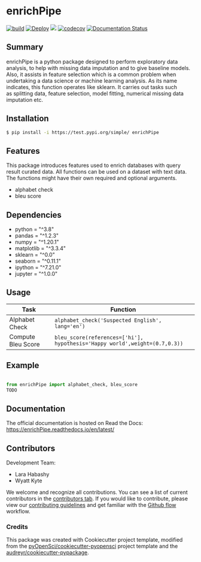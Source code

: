 # enrichPipe 

[![build](https://github.com/lara-imrsv/enrichPipe/actions/workflows/build.yml/badge.svg)](https://github.com/lara-imrsv/enrichPipe/actions/workflows/build.yml)
[![Deploy](https://github.com/lara-imrsv/enrichPipe/actions/workflows/deploy.yml/badge.svg)](https://github.com/lara-imrsv/enrichPipe/actions/workflows/deploy.yml)
![](https://github.com/lara-imrsv/enrichPipe/workflows/build/badge.svg) [![codecov](https://codecov.io/gh/lara-imrsv/enrichPipe/branch/main/graph/badge.svg?token=3KW44NKWAS)](https://codecov.io/gh/lara-imrsv/enrichPipe) [![Documentation Status](https://readthedocs.org/projects/enrichPipe/badge/?version=latest)](https://easysklearn.readthedocs.io/en/latest/?badge=latest)

## Summary

enrichPipe is a python package designed to perform exploratory data analysis, to help with missing data imputation and to give baseline models. Also, it assists in feature selection which is a common problem when undertaking a data science or machine learning analysis. As its name indicates, this function operates like sklearn. It carries out tasks such as splitting data, feature selection, model fitting, numerical missing data imputation etc.

## Installation

```bash
$ pip install -i https://test.pypi.org/simple/ enrichPipe
```

## Features

This package introduces features used to enrich databases with query result curated data. All functions can be used on a dataset with text data. The functions might have their own required and optional arguments.

- alphabet check
- bleu score

## Dependencies


- python = "^3.8"
- pandas = "^1.2.3"
- numpy = "^1.20.1"
- matplotlib = "^3.3.4"
- sklearn = "^0.0"
- seaborn = "^0.11.1"
- ipython = "^7.21.0"    
- jupyter = "^1.0.0"


## Usage

| Task | Function  |
|------------|-----|
| Alphabet Check| `alphabet_check('Suspected English', lang='en')`|
| Compute Bleu Score| `bleu_score(references=['hi'], hypothesis='Happy world',weight=(0.7,0.3))`|


## Example

```Python

from enrichPipe import alphabet_check, bleu_score
TODO 

```

## Documentation

The official documentation is hosted on Read the Docs: https://enrichPipe.readthedocs.io/en/latest/

## Contributors

Development Team:

- Lara Habashy
- Wyatt Kyte


We welcome and recognize all contributions. You can see a list of current contributors in the [contributors tab](). If you would like to contribute, please view our [contributing guidelines]() and get familiar with the [Github flow](https://blog.programster.org/git-workflows) workflow.

### Credits

This package was created with Cookiecutter project template, modified from the [pyOpenSci/cookiecutter-pyopensci](https://github.com/pyOpenSci/cookiecutter-pyopensci) project template and the [audreyr/cookiecutter-pypackage](https://github.com/audreyr/cookiecutter-pypackage).
